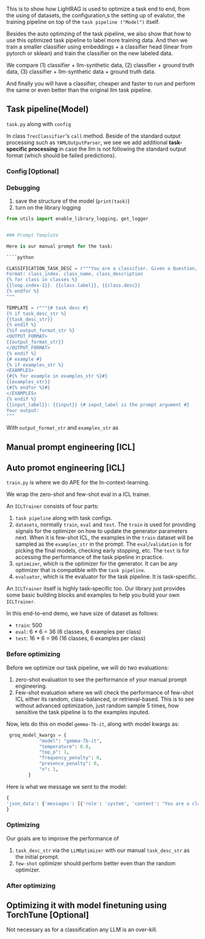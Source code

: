 This is to show how LightRAG is used to optimize a task end to end, from the using of datasets, the configuration,s the setting up of evalutor, the training pipeline on top of the `task pipeline ("Model")` itself.

Besides the auto optimzing of the task pipeline, we also show that how to use this optimized task pipeline to label more training data. And then we train a smaller classifier using embeddings + a classifier head (linear from pytorch or sklean) and train the classifier on the new labeled data.

We compare (1) classifier + llm-synthetic data, (2) classifier + ground truth data, (3) classifier + llm-synthetic data + ground truth data.

And finally you will have a classifier, cheaper and faster to run and perform the same or even better than the original llm task pipeline.
## Task pipeline(Model)
`task.py` along with `config`

In class `TrecClassifier`'s `call` method. Beside of the standard output processing such as `YAMLOutputParser`, we see we add additional **task-specific processing** in case the llm is not following the standard output format (which should be failed predictions).


### Config [Optional]
###  Debugging

1. save the structure of the model (`print(task)`)
2. turn on the library logging 

```python
from utils import enable_library_logging, get_logger


### Prompt Template

Here is our manual prompt for the task:

````python

CLASSIFICATION_TASK_DESC = r"""You are a classifier. Given a Question, you need to classify it into one of the following classes:
Format: class_index. class_name, class_description
{% for class in classes %}
{{loop.index-1}}. {{class.label}}, {{class.desc}}
{% endfor %}
"""

TEMPLATE = r"""{# task desc #}
{% if task_desc_str %}
{{task_desc_str}}
{% endif %}
{%if output_format_str %}
<OUTPUT_FORMAT>
{{output_format_str}}
</OUTPUT_FORMAT>
{% endif %}
{# example #}
{% if examples_str %}
<EXAMPLES>
{#{% for example in examples_str %}#}
{{examples_str}}
{#{% endfor %}#}
</EXAMPLES>
{% endif %}
{{input_label}}: {{input}} {# input_label is the prompt argument #}
Your output:
"""
````

With `output_format_str` and `examples_str` as

## Manual prompt engineering [ICL]


## Auto promot engineering [ICL]
`train.py` is where we do APE for the In-context-learning.

We wrap the zero-shot and few-shot eval in a ICL trainer.

An `ICLTrainer` consists of four parts:
1. `task pipeline` along with task configs.
2. `datasets`, normally `train`, `eval` and `test`.
The `train` is used for providing signals for the optimizer on how to update the generator parameters next. When it is few-shot ICL, the examples in the `train` dataset will be sampled as the `examples_str` in the prompt.
The `eval`/`validation` is for picking the final models, checking early stopping, etc.
The `test` is for accessing the performance of the task pipeline in practice.
3. `optimizer`, which is the optimizer for the generator. It can be any optimizer that is compatible with the `task pipeline`.
4. `evaluator`, which is the evaluator for the task pipeline. It is task-specific.

An `ICLTrainer` itself is highly task-specific too. Our library just provides some basic building blocks and examples to help you build your own `ICLTrainer`.

In this end-to-end demo, we have size of dataset as follows:
- `train`: 500
- `eval`: 6 * 6 = 36 (6 classes, 6 examples per class)
- `test`: 16 * 6 = 96 (16 classes, 6 examples per class)
### Before optimizing

Before we optimize our task pipeline, we will do two evaluations:
1. zero-shot evaluation to see the performance of your manual prompt engineering.
2. Few-shot evaluation where we will check the performance of few-shot ICL either its random, class-balanced, or retrieval-based. This is to see without advanced optimization, just random sample 5 times, how sensitive the task pipeline is to the examples inputed.

Now, lets do this on model `gemma-7b-it`, along with model kwargs as:
```python
 groq_model_kwargs = {
            "model": "gemma-7b-it",  
            "temperature": 0.0,
            "top_p": 1,
            "frequency_penalty": 0,
            "presence_penalty": 0,
            "n": 1,
        }
```
Here is what we message we sent to the model:
```python
{
'json_data': {'messages': [{'role': 'system', 'content': "You are a classifier. Given a Question, you need to classify it into one of the following classes:\nFormat: class_index. class_name, class_description\n0. ABBR, Abbreviation\n1. ENTY, Entity\n2. DESC, Description and abstract concept\n3. HUM, Human being\n4. LOC, Location\n5. NUM, Numeric value\n\n<OUTPUT_FORMAT>\nYour output should be formatted as a standard YAML instance with the following schema:\n```\nthought: Your reasoning to classify the question to class_name (str) (required)\nclass_name: class_name (str) (required)\nclass_index: class_index in range[0, 5] (int) (required)\n```\n\n-Make sure to always enclose the YAML output in triple backticks (```). Please do not add anything other than valid YAML output!\n-Follow the YAML formatting conventions with an indent of 2 spaces. \n-Quote the string values properly.\n\n</OUTPUT_FORMAT>\n<EXAMPLES>\nQuestion: What is SAP ?\nthought: SAP is an abbreviation for a software company and a type of business software. \nclass_name: Abbreviation \nclass_index: 0\n--------\n\nQuestion: What sport is Chris Jogis a top player of ?\nthought: Chris Jogis is known for his achievements in a specific sport, so this question asks about an entity. \nclass_name: Entity \nclass_index: 1\n--------\n\nQuestion: How do you get silly putty out of fabric ?\nthought: The question is asking for a method or explanation of how to remove silly putty from fabric, which fits into the Description and abstract concept category. \nclass_name: Description and abstract concept \nclass_index: 2\n--------\n\nQuestion: Who wrote the Farmer 's Almanac ?\nthought: The question asks for the author, which refers to a human being. \nclass_name: Human being \nclass_index: 3\n--------\n\nQuestion: Where can I get a photograph of professor Randolph Quirk ?\nthought: The question asks for a place where a photograph can be obtained, which pertains to a location. \nclass_name: Location \nclass_index: 4\n--------\n\nQuestion: When was the battle of the Somme fought ?\nthought: The question asks for a specific date or time when the battle occurred, which is a numeric value. \nclass_name: Numeric value \nclass_index: 5\n--------\n\n</EXAMPLES>\nQuestion: What is Ursa Major ? Your output:"}], 'model': 'gemma-7b-it', 'frequency_penalty': 0, 'n': 1, 'presence_penalty': 0, 'temperature': 0.0, 'top_p': 1}
}
```



### Optimizing

Our goals are to improve the performance of 
1. `task_desc_str` via the `LLMOptimizer` with our manual `task_desc_str` as the initial prompt.
2. `few-shot` optimizer should perform better even than the random optimizer.

### After optimizing


## Optimizing it with model finetuning using TorchTune [Optional]
Not necessary as for a classification any LLM is an over-kill.